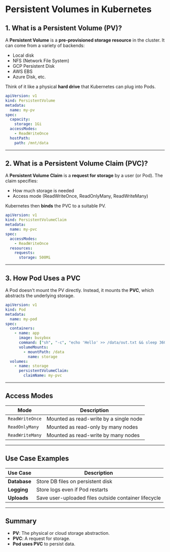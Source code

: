 # Persistent Volumes in Kubernetes

## 1. What is a Persistent Volume (PV)?

A **Persistent Volume** is a **pre-provisioned storage resource** in the cluster. It can come from a variety of backends:

* Local disk
* NFS (Network File System)
* GCP Persistent Disk
* AWS EBS
* Azure Disk, etc.

Think of it like a physical **hard drive** that Kubernetes can plug into Pods.

```yaml
apiVersion: v1
kind: PersistentVolume
metadata:
  name: my-pv
spec:
  capacity:
    storage: 1Gi
  accessModes:
    - ReadWriteOnce
  hostPath:
    path: /mnt/data
```

---

## 2. What is a Persistent Volume Claim (PVC)?

A **Persistent Volume Claim** is a **request for storage** by a user (or Pod). The claim specifies:

* How much storage is needed
* Access mode (ReadWriteOnce, ReadOnlyMany, ReadWriteMany)

Kubernetes then **binds** the PVC to a suitable PV.

```yaml
apiVersion: v1
kind: PersistentVolumeClaim
metadata:
  name: my-pvc
spec:
  accessModes:
    - ReadWriteOnce
  resources:
    requests:
      storage: 500Mi
```

---

## 3. How Pod Uses a PVC

A Pod doesn't mount the PV directly. Instead, it mounts the **PVC**, which abstracts the underlying storage.

```yaml
apiVersion: v1
kind: Pod
metadata:
  name: my-pod
spec:
  containers:
    - name: app
      image: busybox
      command: ["sh", "-c", "echo 'Hello' >> /data/out.txt && sleep 3600"]
      volumeMounts:
        - mountPath: /data
          name: storage
  volumes:
    - name: storage
      persistentVolumeClaim:
        claimName: my-pvc
```

---

## Access Modes

| Mode            | Description                            |
| --------------- | -------------------------------------- |
| `ReadWriteOnce` | Mounted as read-write by a single node |
| `ReadOnlyMany`  | Mounted as read-only by many nodes     |
| `ReadWriteMany` | Mounted as read-write by many nodes    |

---

## Use Case Examples

| Use Case     | Description                                          |
| ------------ | ---------------------------------------------------- |
| **Database** | Store DB files on persistent disk                    |
| **Logging**  | Store logs even if Pod restarts                      |
| **Uploads**  | Save user-uploaded files outside container lifecycle |

---

## Summary

* **PV**: The physical or cloud storage abstraction.
* **PVC**: A request for storage.
* **Pod uses PVC** to persist data.


